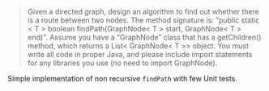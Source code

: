 > Given a directed graph, design an algorithm to find out whether there is a route between two nodes. The method signature is: “public static < T > boolean findPath(GraphNode< T > start, GraphNode< T > end)”. Assume you have a “GraphNode” class that has a getChildren() method, which returns a List< GraphNode< T >> object. You must write all code in proper Java, and please include import statements for any libraries you use (no need to import GraphNode).

Simple implementation of non recursive `findPath` with few Unit tests.